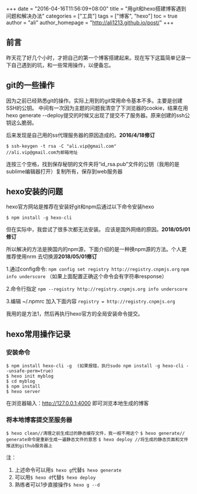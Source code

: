 +++
date = "2016-04-16T11:56:09+08:00"
title = "用git和hexo搭建博客遇到问题和解决办法"
categories = ["工具"]
tags = ["博客", "hexo"]
toc = true
author = "ali"
author_homepage =  "http://ali1213.github.io/post/"
+++

## 前言
昨天花了好几个小时，才把自己的第一个博客搭建起来。现在写下这篇简单记录一下自己遇到的坑，和一些常用操作，以便备忘。
<!-- more -->
## git的一些操作
因为之前已经熟悉git的操作。实际上用到的git常用命令基本不多。主要是创建SSH的公钥。
中间有一次因为主题的问题我清空了下浏览器的cookie，结果在用hexo generate --deploy提交的时候又出现了提交不了服务器。原来创建的ssh公钥这么脆弱。

后来发现是自己用的ss代理服务器的原因造成的。**2016/4/18修订**
    
`$ ssh-keygen -t rsa -C "ali.vip@gmail.com"           //ali.vip@gmail.com为邮箱地址`

连按三个空格，找到保存秘钥的文件夹将“id_rsa.pub”文件的公钥（我用的是sublime编辑器打开）复制所有，保存到web服务器

## hexo安装的问题
hexo官方网站是推荐在安装好git和npm后通过以下命令安装hexo

`$ npm install -g hexo-cli`

但在实际中，我尝试了很多次都无法安装。 应该是国外网络的原因。**2018/05/01修订**

所以解决的方法是换国内的npm源，下面介绍的是一种换npm源的方法。个人更推荐使用nrm 去切换源**2018/05/01修订**

1.通过config命令:
`npm config set registry http://registry.cnpmjs.org`
`npm info underscore` （如果上面配置正确这个命令会有字符串response）

2.命令行指定
`npm --registry http://registry.cnpmjs.org info underscore`

3.编辑 ~/.npmrc 加入下面内容
`registry = http://registry.cnpmjs.org`

我用的是方法1，然后再执行hexo官方的全局安装命令提交。

## hexo常用操作记录

### 安装命令

```
$ npm install hexo-cli -g  (如果报错，执行sudo npm install -g hexo-cli --unsafe-perm=true)
$ hexo init myblog
$ cd myblog
$ npm install
$ hexo server
```

在浏览器输入：http://127.0.0.1:4000 即可浏览本地生成的博客

### 将本地博客提交至服务器

`$ hexo clean//清理之前生成过的静态缓存文件，我一般不用这个`
`$ hexo generate//    generate命令是重新生成一遍静态文件的意思`
`$ hexo deploy //将生成的静态页面和文件推送到github服务器上`

注：

 1. 上述命令可以用`$ hexo g`代替`$ hexo generate`
 2. 可以用`$ hexo d`代替`$ hexo deploy`
 3. 熟练者可以1步直接操作`$ hexo g --d`